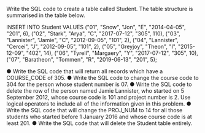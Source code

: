 Write the SQL code to create a table called Student. The table structure is summarised in the table below.


 INSERT INTO Student
    VALUES ("01", "Snow", "Jon", "E", "2014-04-05", "201", 6),
           ("02", "Stark", "Arya", "C", "2017-07-12", "305", 110),
           ("03", "Lannister", "Jamie", "C", "2012-09-05", "101", 2),
           ("04", "Lannister", "Cercei", "J", "2012-09-05", "101", 2), 
           ("05", "Greyjoy", "Theon", "I", "2015-12-09", "402", 14),
	       ("06", "Tyrell", "Margaery", "Y", "2017-07-12", "305", 10), 
	       ("07", "Baratheon", "Tommen", "R", "2019-06-13", "201", 5);

● Write the SQL code that will return all records which have a COURSE_CODE of 305.
● Write the SQL code to change the course code to 304 for the person whose student number is 07.
● Write the SQL code to delete the row of the person named Jamie Lannister, who started on 5 September 2012, whose course code is 101 and project number is 2. Use logical operators to include all of the information given in this problem.
● Write the SQL code that will change the PROJ_NUM to 14 for all those students who started before 1 January 2016 and whose course code is at least 201.
● Write the SQL code that will delete the Student table entirely.
